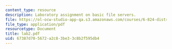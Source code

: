 ```yaml
---
content_type: resource
description: Laboratory assignment on basic file servers.
file: https://ol-ocw-studio-app-qa.s3.amazonaws.com/courses/6-824-distributed-computer-systems-engineering-spring-2006/67387d705672a2c83be33c8b2f595db4_lab2.pdf
file_type: application/pdf
resourcetype: Document
title: lab2.pdf
uid: 67387d70-5672-a2c8-3be3-3c8b2f595db4
---
```

